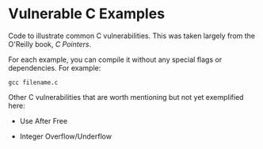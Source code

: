 # Vulnerable C Examples

Code to illustrate common C vulnerabilities. This was taken largely 
from the O'Reilly book, *C Pointers*.

For each example, you can compile it without any special flags or
dependencies. For example:

    gcc filename.c

Other C vulnerabilities that are worth mentioning but not yet 
exemplified here:

- Use After Free

- Integer Overflow/Underflow